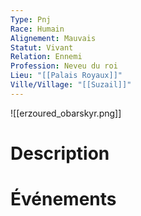 ```yaml
---
Type: Pnj
Race: Humain
Alignement: Mauvais
Statut: Vivant
Relation: Ennemi
Profession: Neveu du roi
Lieu: "[[Palais Royaux]]"
Ville/Village: "[[Suzail]]"
---
```

![[erzoured_obarskyr.png]]
# Description

# Événements
